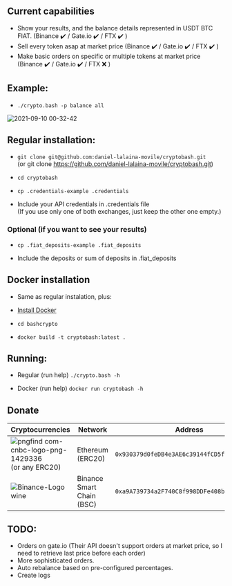 ## Current capabilities

- Show your results, and the balance details represented in USDT BTC FIAT. (Binance ✔️ / Gate.io ✔️ / FTX ✔️ )
- Sell every token asap at market price (Binance ✔️ / Gate.io ✔️ / FTX ✔️ )
- Make basic orders on specific or multiple tokens at market price (Binance ✔️ / Gate.io ✔️ / FTX ❌ )

## Example:
- `./crypto.bash -p balance all`

![2021-09-10 00-32-42](https://user-images.githubusercontent.com/1348148/132795835-55606189-a9ed-42c8-8127-8cade75cae4a.gif)

## Regular installation:

- `git clone git@github.com:daniel-lalaina-movile/cryptobash.git`  
(or git clone https://github.com/daniel-lalaina-movile/cryptobash.git)

- `cd cryptobash`

- `cp .credentials-example .credentials`

- Include your API credentials in .credentials file  
(If you use only one of both exchanges, just keep the other one empty.)

### Optional (if you want to see your results)

- `cp .fiat_deposits-example .fiat_deposits`

- Include the deposits or sum of deposits in .fiat_deposits 

## Docker installation

- Same as regular instalation, plus:

- [Install Docker](https://docs.docker.com/get-docker/ "Docker")

- `cd bashcrypto`

- `docker build -t cryptobash:latest .`

## Running:

- Regular (run help) `./crypto.bash -h`  

- Docker (run help) `docker run cryptobash -h`  

## Donate

| Cryptocurrencies                                              | Network                   | Address                                                  |
| ------------------------------------------------------------- | ------------------------- | -------------------------------------------------------- |
| ![pngfind com-cnbc-logo-png-1429336](https://user-images.githubusercontent.com/1348148/132743912-04ae31f1-2c74-492c-b7fb-f415581cea28.png)<br>  (or any ERC20) | Ethereum (ERC20) | `0x930379d0feDB4e3AE6c39144fCD5f29f08Ee8235` |
| ![Binance-Logo wine](https://user-images.githubusercontent.com/1348148/132743946-4292efb3-5d20-41d9-955d-e26071810124.png) | Binance Smart Chain (BSC) | `0xa9A739734a2F740C8f998DDFe408bC9e39E3B415` |

## TODO:

- Orders on gate.io (Their API doesn't support orders at market price, so I need to retrieve last price before each order)
- More sophisticated orders.
- Auto rebalance based on pre-configured percentages.
- Create logs
